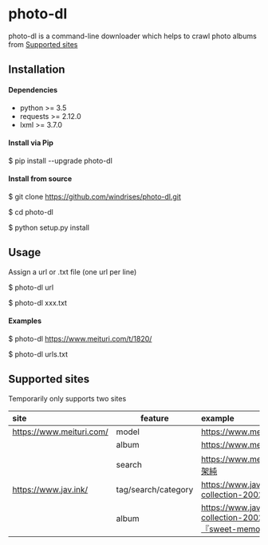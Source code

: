 # photo-dl

photo-dl is a command-line downloader which helps to crawl photo albums from [Supported sites](#supported-sites)



## Installation

#### Dependencies

- python >= 3.5
- requests >= 2.12.0
- lxml >= 3.7.0

#### Install via Pip

$ pip install --upgrade photo-dl

#### Install from source

$ git clone https://github.com/windrises/photo-dl.git

$ cd photo-dl

$ python setup.py install



## Usage

Assign a url or .txt file (one url per line)

$ photo-dl  url

$ photo-dl xxx.txt

#### Examples

$ photo-dl  https://www.meituri.com/t/1820/

$ photo-dl urls.txt



## Supported sites

Temporarily only supports two sites

| site                     | feature             | example                                                      |
| :----------------------- | ------------------- | :----------------------------------------------------------- |
| https://www.meituri.com/ | model               | https://www.meituri.com/t/1820/                              |
|                          | album               | https://www.meituri.com/a/7893/                              |
|                          | search              | https://www.meituri.com/search/有村架純                      |
| https://www.jav.ink/     | tag/search/category | https://www.jav.ink/category/graphis-collection-2002-2018/ [NSFW] |
|                          | album               | https://www.jav.ink/graphis-collection-2002-2018/yura-kano-『sweet-memories』vol-2/ [NSFW] |
